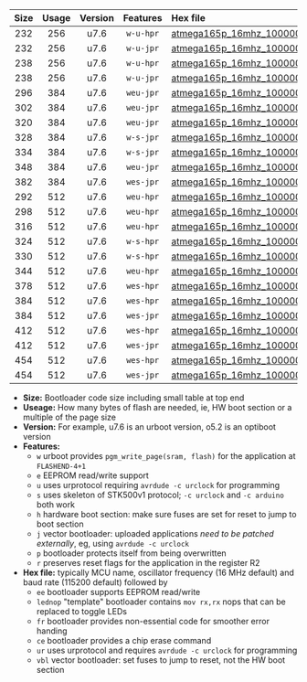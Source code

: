 |Size|Usage|Version|Features|Hex file|
|:-:|:-:|:-:|:-:|:--|
|232|256|u7.6|`w-u-hpr`|[atmega165p_16mhz_1000000bps_ur.hex](https://raw.githubusercontent.com/stefanrueger/urboot/main//atmega165p_16mhz_1000000bps_ur.hex)|
|232|256|u7.6|`w-u-jpr`|[atmega165p_16mhz_1000000bps_ur_vbl.hex](https://raw.githubusercontent.com/stefanrueger/urboot/main//atmega165p_16mhz_1000000bps_ur_vbl.hex)|
|238|256|u7.6|`w-u-hpr`|[atmega165p_16mhz_1000000bps_lednop_ur.hex](https://raw.githubusercontent.com/stefanrueger/urboot/main//atmega165p_16mhz_1000000bps_lednop_ur.hex)|
|238|256|u7.6|`w-u-jpr`|[atmega165p_16mhz_1000000bps_lednop_ur_vbl.hex](https://raw.githubusercontent.com/stefanrueger/urboot/main//atmega165p_16mhz_1000000bps_lednop_ur_vbl.hex)|
|296|384|u7.6|`weu-jpr`|[atmega165p_16mhz_1000000bps_ee_ur_vbl.hex](https://raw.githubusercontent.com/stefanrueger/urboot/main//atmega165p_16mhz_1000000bps_ee_ur_vbl.hex)|
|302|384|u7.6|`weu-jpr`|[atmega165p_16mhz_1000000bps_ee_lednop_ur_vbl.hex](https://raw.githubusercontent.com/stefanrueger/urboot/main//atmega165p_16mhz_1000000bps_ee_lednop_ur_vbl.hex)|
|320|384|u7.6|`weu-jpr`|[atmega165p_16mhz_1000000bps_ee_lednop_fr_ur_vbl.hex](https://raw.githubusercontent.com/stefanrueger/urboot/main//atmega165p_16mhz_1000000bps_ee_lednop_fr_ur_vbl.hex)|
|328|384|u7.6|`w-s-jpr`|[atmega165p_16mhz_1000000bps_vbl.hex](https://raw.githubusercontent.com/stefanrueger/urboot/main//atmega165p_16mhz_1000000bps_vbl.hex)|
|334|384|u7.6|`w-s-jpr`|[atmega165p_16mhz_1000000bps_lednop_vbl.hex](https://raw.githubusercontent.com/stefanrueger/urboot/main//atmega165p_16mhz_1000000bps_lednop_vbl.hex)|
|348|384|u7.6|`weu-jpr`|[atmega165p_16mhz_1000000bps_ee_lednop_fr_ce_ur_vbl.hex](https://raw.githubusercontent.com/stefanrueger/urboot/main//atmega165p_16mhz_1000000bps_ee_lednop_fr_ce_ur_vbl.hex)|
|382|384|u7.6|`wes-jpr`|[atmega165p_16mhz_1000000bps_ee_vbl.hex](https://raw.githubusercontent.com/stefanrueger/urboot/main//atmega165p_16mhz_1000000bps_ee_vbl.hex)|
|292|512|u7.6|`weu-hpr`|[atmega165p_16mhz_1000000bps_ee_ur.hex](https://raw.githubusercontent.com/stefanrueger/urboot/main//atmega165p_16mhz_1000000bps_ee_ur.hex)|
|298|512|u7.6|`weu-hpr`|[atmega165p_16mhz_1000000bps_ee_lednop_ur.hex](https://raw.githubusercontent.com/stefanrueger/urboot/main//atmega165p_16mhz_1000000bps_ee_lednop_ur.hex)|
|316|512|u7.6|`weu-hpr`|[atmega165p_16mhz_1000000bps_ee_lednop_fr_ur.hex](https://raw.githubusercontent.com/stefanrueger/urboot/main//atmega165p_16mhz_1000000bps_ee_lednop_fr_ur.hex)|
|324|512|u7.6|`w-s-hpr`|[atmega165p_16mhz_1000000bps.hex](https://raw.githubusercontent.com/stefanrueger/urboot/main//atmega165p_16mhz_1000000bps.hex)|
|330|512|u7.6|`w-s-hpr`|[atmega165p_16mhz_1000000bps_lednop.hex](https://raw.githubusercontent.com/stefanrueger/urboot/main//atmega165p_16mhz_1000000bps_lednop.hex)|
|344|512|u7.6|`weu-hpr`|[atmega165p_16mhz_1000000bps_ee_lednop_fr_ce_ur.hex](https://raw.githubusercontent.com/stefanrueger/urboot/main//atmega165p_16mhz_1000000bps_ee_lednop_fr_ce_ur.hex)|
|378|512|u7.6|`wes-hpr`|[atmega165p_16mhz_1000000bps_ee.hex](https://raw.githubusercontent.com/stefanrueger/urboot/main//atmega165p_16mhz_1000000bps_ee.hex)|
|384|512|u7.6|`wes-hpr`|[atmega165p_16mhz_1000000bps_ee_lednop.hex](https://raw.githubusercontent.com/stefanrueger/urboot/main//atmega165p_16mhz_1000000bps_ee_lednop.hex)|
|384|512|u7.6|`wes-jpr`|[atmega165p_16mhz_1000000bps_ee_lednop_vbl.hex](https://raw.githubusercontent.com/stefanrueger/urboot/main//atmega165p_16mhz_1000000bps_ee_lednop_vbl.hex)|
|412|512|u7.6|`wes-hpr`|[atmega165p_16mhz_1000000bps_ee_lednop_fr.hex](https://raw.githubusercontent.com/stefanrueger/urboot/main//atmega165p_16mhz_1000000bps_ee_lednop_fr.hex)|
|412|512|u7.6|`wes-jpr`|[atmega165p_16mhz_1000000bps_ee_lednop_fr_vbl.hex](https://raw.githubusercontent.com/stefanrueger/urboot/main//atmega165p_16mhz_1000000bps_ee_lednop_fr_vbl.hex)|
|454|512|u7.6|`wes-hpr`|[atmega165p_16mhz_1000000bps_ee_lednop_fr_ce.hex](https://raw.githubusercontent.com/stefanrueger/urboot/main//atmega165p_16mhz_1000000bps_ee_lednop_fr_ce.hex)|
|454|512|u7.6|`wes-jpr`|[atmega165p_16mhz_1000000bps_ee_lednop_fr_ce_vbl.hex](https://raw.githubusercontent.com/stefanrueger/urboot/main//atmega165p_16mhz_1000000bps_ee_lednop_fr_ce_vbl.hex)|

- **Size:** Bootloader code size including small table at top end
- **Useage:** How many bytes of flash are needed, ie, HW boot section or a multiple of the page size
- **Version:** For example, u7.6 is an urboot version, o5.2 is an optiboot version
- **Features:**
  + `w` urboot provides `pgm_write_page(sram, flash)` for the application at `FLASHEND-4+1`
  + `e` EEPROM read/write support
  + `u` uses urprotocol requiring `avrdude -c urclock` for programming
  + `s` uses skeleton of STK500v1 protocol; `-c urclock` and `-c arduino` both work
  + `h` hardware boot section: make sure fuses are set for reset to jump to boot section
  + `j` vector bootloader: uploaded applications *need to be patched externally*, eg, using `avrdude -c urclock`
  + `p` bootloader protects itself from being overwritten
  + `r` preserves reset flags for the application in the register R2
- **Hex file:** typically MCU name, oscillator frequency (16 MHz default) and baud rate (115200 default) followed by
  + `ee` bootloader supports EEPROM read/write
  + `lednop` "template" bootloader contains `mov rx,rx` nops that can be replaced to toggle LEDs
  + `fr` bootloader provides non-essential code for smoother error handing
  + `ce` bootloader provides a chip erase command
  + `ur` uses urprotocol and requires `avrdude -c urclock` for programming
  + `vbl` vector bootloader: set fuses to jump to reset, not the HW boot section
